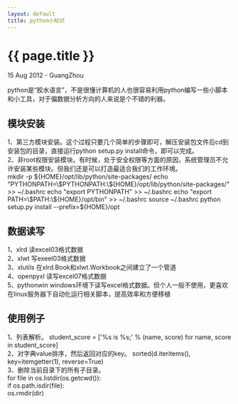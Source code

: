 ```yaml
---
layout: default
title: python小知识
---
```


 {{ page.title }}
================
<p class="meta">15 Aug 2012 - GuangZhou</p>

   python是“胶水语言”，不是很懂计算机的人也很容易利用python编写一些小脚本和小工具，对于偏数据分析方向的人来说是个不错的利器。

模块安装    
-----------------------  
1、第三方模块安装。这个过程只要几个简单的步骤即可，解压安装包文件后cd到安装包的目录，直接运行python setup.py install命令，即可以完成。  
2、非root权限安装模块。有时候，处于安全权限等方面的原因，系统管理员不允许安装某些模块。但我们还是可以打造最适合我们的工作环境。  
    mkdir -p ${HOME}/opt/lib/python/site-packages/  
    echo "PYTHONPATH=\$PYTHONPATH:\${HOME}/opt/lib/python/site-packages/" >> ~/.bashrc  
    echo "export PYTHONPATH" >> ~/.bashrc  
    echo "export PATH=\$PATH:\${HOME}/opt/bin" >> ~/.bashrc  
    source ~/.bashrc  
    python setup.py install --prefix=${HOME}/opt  
  

数据读写
-----------------------  
1、xlrd 读excel03格式数据  
2、xlwt 写exeel03格式数据  
3、xlutils 在xlrd.Book和xlwt.Workbook之间建立了一个管道  
4、openpyxl 读写excel07格式数据  
5、pythonwin windows环境下读写excel格式数据。但个人一般不使用，更喜欢在linux服务器下自动化运行相关脚本，提高效率和方便移植  
  

使用例子  
-----------------------  
1、列表解析。 student_score = ['%s is %s;' % (name, score) for name, score in student_score]  
2、对字典value排序，然后返回对应的key。 sorted(d.iteritems(), key=itemgetter(1), reverse=True)  
3、删除当前目录下的所有子目录。  
    for file in os.listdir(os.getcwd()):  
        if os.path.isdir(file):  
            os.rmdir(dir)
